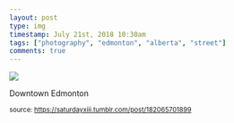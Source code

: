 ```yaml
---
layout: post
type: img
timestamp: July 21st, 2018 10:30am
tags: ["photography", "edmonton", "alberta", "street"]
comments: true
---
```

<img src="https://saturdayxiii.github.io/media/182065701899.jpg"/>

Downtown Edmonton
 
  
<small>source: https://saturdayxiii.tumblr.com/post/182065701899</small>